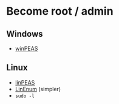 # Become root / admin
## Windows
- [winPEAS](https://github.com/carlospolop/PEASS-ng/blob/master/winPEAS/winPEASexe/README.md)
## Linux
- [linPEAS](https://github.com/carlospolop/PEASS-ng/tree/master/linPEAS)
- [LinEnum](https://github.com/rebootuser/LinEnum) (simpler)
- ` sudo -l `
